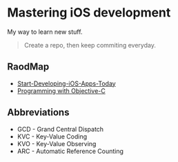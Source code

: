 Mastering iOS development
===

My way to learn new stuff.

> Create a repo, then keep commiting everyday.

RaodMap
---

* [Start-Developing-iOS-Apps-Today](https://developer.apple.com/library/ios/referencelibrary/GettingStarted/RoadMapiOS/FirstTutorial.html)
* [Programming with Objective-C](https://developer.apple.com/library/mac/documentation/Cocoa/Conceptual/ProgrammingWithObjectiveC/Introduction/Introduction.html)

Abbreviations
---

* GCD - Grand Central Dispatch
* KVC - Key-Value Coding
* KVO - Key-Value Observing
* ARC - Automatic Reference Counting
